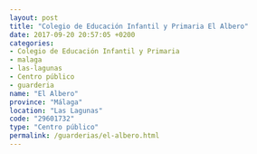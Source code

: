 ```yaml
---
layout: post
title: "Colegio de Educación Infantil y Primaria El Albero"
date: 2017-09-20 20:57:05 +0200
categories:
- Colegio de Educación Infantil y Primaria
- malaga
- las-lagunas
- Centro público
- guarderia
name: "El Albero"
province: "Málaga"
location: "Las Lagunas"
code: "29601732"
type: "Centro público"
permalink: /guarderias/el-albero.html
---
```

